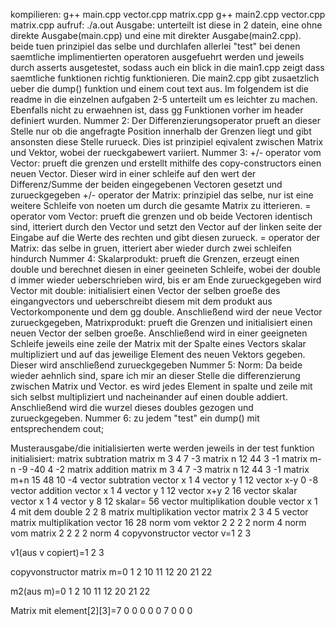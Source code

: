 kompilieren:
	g++ main.cpp vector.cpp matrix.cpp
	g++ main2.cpp vector.cpp matrix.cpp
aufruf: 
	./a.out
Ausgabe:
	unterteilt ist diese in 2 datein, eine ohne direkte Ausgabe(main.cpp) und eine mit direkter Ausgabe(main2.cpp).
	beide tuen prinzipiel das selbe und durchlafen allerlei "test" bei denen saemtliche implimentierten operatoren ausgefuehrt werden
	und jeweils durch asserts ausgetestet, sodass auch ein blick in die main1.cpp zeigt dass saemtliche funktionen richtig funktionieren.
	Die main2.cpp gibt zusaetzlich ueber die dump() funktion und einem cout text aus. Im folgendem ist die readme in die einzelnen aufgaben        2-5 unterteilt um es leichter zu machen. Ebenfalls nicht zu erwaehnen ist, dass gg Funktionen vorher im header definiert wurden.
Nummer 2:
	Der Differenzierungsoperator prueft an dieser Stelle nur ob die angefragte Position innerhalb der Grenzen liegt und gibt ansonsten
	diese Stelle rurueck. Dies ist prinzipiel eqivalent zwischen Matrix und Vektor, wobei der rueckgabewert variiert.
Nummer 3:
	+/- operator vom Vector:
		prueft die grenzen und erstellt mithilfe des copy-constructors einen neuen Vector. Dieser wird in einer schleife auf
		den wert der Differenz/Summe der beiden eingegebenen Vectoren gesetzt und zurueckgegeben
	+/- operator der Matrix:
		prinzipiel das selbe, nur ist eine weitere Schleife von noeten um durch die gesamte Matrix zu itterieren. 
	= operator vom Vector:
		prueft die grenzen und ob beide Vectoren identisch sind, itteriert durch den Vector und setzt den Vector
		auf der linken seite der Eingabe auf die Werte des rechten und gibt diesen zurueck.
	= operator der Matrix:
		das selbe in gruen, itteriert aber wieder durch zwei schleifen hindurch
Nummer 4:
	Skalarprodukt:
		prueft die Grenzen, erzeugt einen double und berechnet diesen in einer geeineten Schleife, wobei der double d immer wieder 
		ueberschrieben wird, bis er am Ende zurueckgegeben wird
	Vector mit double:
		initialisiert einen Vector der selben groeße des eingangvectors und ueberschreibt diesem mit dem produkt aus Vectorkomponente 
		und dem gg double. Anschließend wird der neue Vector zurueckgegeben,
	Matrixprodukt:
		prueft die Grenzen und initialisiert einen neuen Vector der selben groeße. Anschließend wird in einer geeigneten Schleife
		jeweils eine zeile der Matrix mit der Spalte eines Vectors skalar multipliziert und auf das jeweilige Element des neuen 
		Vektors gegeben. Dieser wird anschließend zurueckgegeben
Nummer 5:
	Norm:
		Da beide wieder aehnlich sind, spare ich mir an dieser Stelle die differenzierung zwischen Matrix und Vector.
		es wird jedes Element in spalte und zeile mit sich selbst multipliziert und nacheinander auf einen double addiert.
		Anschließend wird die wurzel dieses doubles gezogen und zurueckgegeben.
Nummer 6:
	zu jedem "test" ein dump() mit entsprechendem cout;

Musterausgabe/die initialisierten werte werden jeweils in der test funktion initialisiert:
matrix subtration
matrix m
3
4
7
-3
matrix n
12
44
3
-1
matrix m-n
-9
-40
4
-2
matrix addition
matrix m
3
4
7
-3
matrix n
12
44
3
-1
matrix m+n
15
48
10
-4
vector subtration
vector x
1
4
vector y
1
12
vector x-y
0
-8
vector addition
vector x
1
4
vector y
1
12
vector x+y
2
16
vector skalar
vector x
1
4
vector y
8
12
skalar= 56
vector multiplikation double
vector x
1
4
mit dem double 2
2
8
matrix multiplikation vector
matrix
2
3
4
5
vector
matrix multiplikation vector
16
28
norm vom vektor
2
2
2
2
norm
4
norm vom matrix
2
2
2
2
norm
4
copyvonstructor vector
v=1
2
3

v1(aus v copiert)=1
2
3

copyvonstructor matrix
m=0
1
2
10
11
12
20
21
22

m2(aus m)=0
1
2
10
11
12
20
21
22

Matrix mit element[2][3]=7
0
0
0
0
0
7
0
0
0


